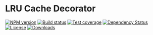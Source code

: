 
# LRU Cache Decorator

[![NPM version][npm-image]][npm-url]
[![Build status][travis-image]][travis-url]
[![Test coverage][codecov-image]][codecov-url]
[![Dependency Status][david-image]][david-url]
[![License][license-image]][license-url]
[![Downloads][downloads-image]][downloads-url]

[npm-image]: https://img.shields.io/npm/v/lru-cache-decorator.svg?style=flat-square
[npm-url]: https://npmjs.org/package/lru-cache-decorator
[travis-image]: https://img.shields.io/travis/jonathanong/lru-cache-decorator/master.svg?style=flat-square
[travis-url]: https://travis-ci.org/jonathanong/lru-cache-decorator
[codecov-image]: https://img.shields.io/codecov/c/github/jonathanong/lru-cache-decorator/master.svg?style=flat-square
[codecov-url]: https://codecov.io/github/jonathanong/lru-cache-decorator
[david-image]: http://img.shields.io/david/jonathanong/lru-cache-decorator.svg?style=flat-square
[david-url]: https://david-dm.org/jonathanong/lru-cache-decorator
[license-image]: http://img.shields.io/npm/l/lru-cache-decorator.svg?style=flat-square
[license-url]: LICENSE
[downloads-image]: http://img.shields.io/npm/dm/lru-cache-decorator.svg?style=flat-square
[downloads-url]: https://npmjs.org/package/lru-cache-decorator
